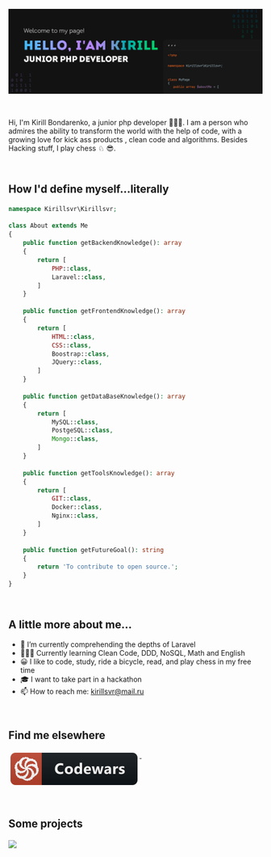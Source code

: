 ![Header](https://github.com/kirillsvr/kirillsvr/raw/master/assets/banner.jpg)

<br>

Hi, I'm Kirill Bondarenko, a junior php developer 👨🏻‍💻. I am a person who admires the ability to transform the world with the help of code, with a growing love for kick ass products , clean code and algorithms. Besides Hacking stuff, I play chess ♘ 😎.

<br>

## How I'd define myself...literally

```php
namespace Kirillsvr\Kirillsvr;

class About extends Me
{
    public function getBackendKnowledge(): array
    {
        return [
            PHP::class,
            Laravel::class,
        ]   
    }
    
    public function getFrontendKnowledge(): array
    {
        return [
            HTML::class,
            CSS::class,
            Boostrap::class,
            JQuery::class,
        ]   
    }
    
    public function getDataBaseKnowledge(): array
    {
        return [
            MySQL::class,
            PostgeSQL::class,
            Mongo::class,
        ]   
    }
    
    public function getToolsKnowledge(): array
    {
        return [
            GIT::class,
            Docker::class,
            Nginx::class,
        ]   
    }
    
    public function getFutureGoal(): string
    {
        return 'To contribute to open source.';
    }
}
```
<br>

## A little more about me...

- 🌱 I’m currently comprehending the depths of Laravel
- 👨🏽‍💻 Currently learning Clean Code, DDD, NoSQL, Math and English
- 😀 I like to code, study, ride a bicycle, read, and play chess in my free time
- 🎓 I want to take part in a hackathon
- 📫 How to reach me: kirillsvr@mail.ru

<br>

## Find me elsewhere
<p align="left">
  <a href="https://www.codewars.com/users/kirillsvr">
    <img src="https://raw.githubusercontent.com/AbhishekMaira10/AbhishekMaira10/master/Resources/svg/codewars.svg" alt="codewars" style="vertical-align:top; margin:4px">
  </a> &nbsp;&nbsp;&nbsp;
</p>

<br>

## Some projects

<a href="https://github.com/AbhishekMaira10/COVID-19-Tracker" target="_blank">
  <img align="center" src="https://github-readme-stats.vercel.app/api/pin/?username=MartinHeinz&repo=go-project-blueprint&title_color=a884f8&text_color=ffffff&icon_color=77bbfe&bg_color=121212" />
</a>